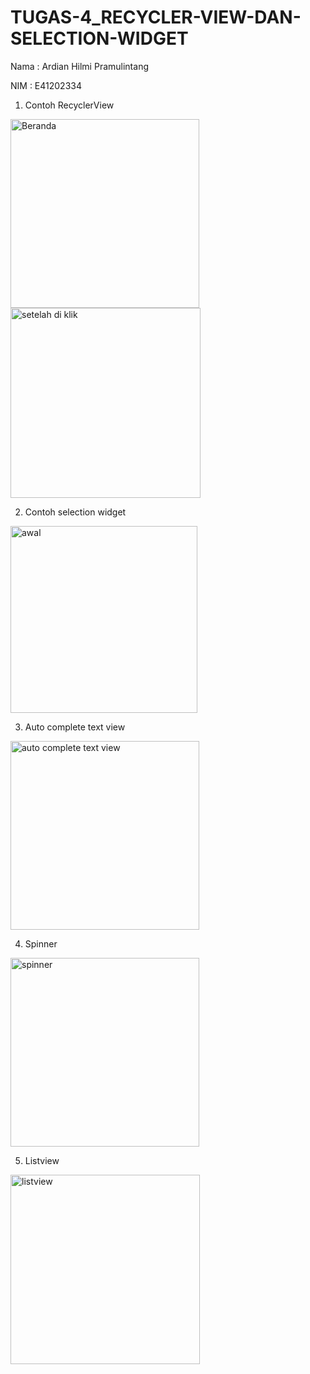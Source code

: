 # TUGAS-4_RECYCLER-VIEW-DAN-SELECTION-WIDGET
Nama : Ardian Hilmi Pramulintang

NIM : E41202334

1. Contoh RecyclerView
<img width="302" alt="Beranda" src="https://user-images.githubusercontent.com/74774957/136145420-9c107999-ead6-42fb-806c-aaef9b70f86b.PNG">
<img width="304" alt="setelah di klik" src="https://user-images.githubusercontent.com/74774957/136145425-6c88c270-49b9-47ce-8cef-1743be6251b3.PNG">

2. Contoh selection widget
<img width="299" alt="awal" src="https://user-images.githubusercontent.com/74774957/136148122-15b31ba4-ab9e-4fe4-8b85-cc952cba2925.PNG">

3. Auto complete text view
<img width="302" alt="auto complete text view" src="https://user-images.githubusercontent.com/74774957/136148193-6ba9e205-1da6-4bff-b3ea-0a7c99be9812.PNG">

4. Spinner
<img width="302" alt="spinner" src="https://user-images.githubusercontent.com/74774957/136148211-7eb03160-49bb-4b1a-b0f4-2a59464fa374.PNG">

5. Listview
<img width="303" alt="listview" src="https://user-images.githubusercontent.com/74774957/136148238-3a0c0864-81c4-4237-8bea-3a5691adeef5.PNG">
